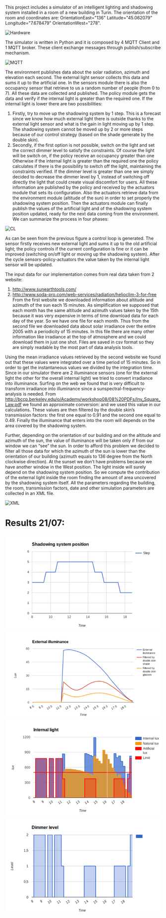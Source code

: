 This project includes a simulator of an intelligent lighting and shadowing system installed in a room of a new building in Turin. The orientation of the room and coordinates are: OrientationEast="136" Latitude="45.062079" Longitude="7.678479" OrientationWest="278".

![Hardware](https://github.com/FEDE9326/SmartBuilding_Project/tree/master/plots/Hardware.png)

The simulator is written in Python and it is composed by 4 MQTT Client and 1 MQTT
broker. These client exchange messages through publish/subscribe mechanism. 

![MQTT](https://github.com/FEDE9326/SmartBuilding_Project/tree/master/plots/MQTT.png)

The environment publishes data about the solar radiation, azimuth and elevation each
second. The external light sensor collects this data and sums it up to the artificial one. In
the sensors module there is also the occupancy sensor that retrieve to us a random
number of people (from 0 to 7). All these data are collected and published. The policy
module gets the data and verify if the internal light is greater than the required one. If the
internal light is lower there are two possibilities:
1. Firstly, try to move up the shadowing system by 1 step. This is a forecast since we know
how much external light there is outside thanks to the external light sensor and what is
the gain in light moving up by 1 step. The shadowing system cannot be moved up by 2
or more steps because of our control strategy (based on the shade generate by the
double skin).
2. Secondly, if the first option is not possible, switch on the light and set the correct
dimmer level to satisfy the constraints. Of course the light will be switch on, if the
policy receive an occupancy greater than one
Otherwise if the internal light is greater than the required one the policy calculates if there
is the possibility to switch off the light, maintaining the constraints verified. If the dimmer
level is greater than one we simply decided to decrease the dimmer level by 1, instead of
switching off directly the light that could create visual discomfort for users.
All these information are published by the policy and received by the actuators module
that sets its configuration. Also the actuators retrieve data from the environment module
(altitude of the sun) in order to set properly the shadowing system position.
Then the actuators module can finally publish the values of the artificial light and of the
shadowing system position updated, ready for the next data coming from the environment.
We can summarize the process in four phases:

![CL](https://github.com/FEDE9326/SmartBuilding_Project/tree/master/plots/ControlLoop.png)

As can be seen from the previous figure a control loop is generated. The sensor firstly receives new
external light and sums it up to the old artificial light; the policy controls if the current
configuration is fine or it can be improved (switching on/off light or moving up the
shadowing system). After the cycle sensors-policy-actuators the value taken by the internal
light sensor will be updated.

The input data for our implementation comes from real data taken from 2 website:
1. http://www.sunearthtools.com/
2. http://www.soda-pro.com/web-services/radiation/helioclim-3-for-free
From the first website we downloaded information about altitude and azimuth of the sun
each 15 minutes. As simplification we supposed that each month has the same altitude and
azimuth values taken by the 15th because it was very expensive in terms of time download
data for each day of the year. So we have one file for each month.
Thus from the second file we downloaded data about solar irradiance over the entire 2005
with a periodicity of 15 minutes. In this file there are many other information like
irradiance at the top of atmosphere and we could download them in just one shot.
Files are saved in csv format so they are simply readable by the most part of data analysis
tools. 

Using the mean irradiance values retrieved by the second website we found out that these
values were integrated over a time period of 15 minutes. So in order to get the
instantaneous values we divided by the integration time.
Since in our simulator there are 2 illuminance sensors (one for the external light the other
for the overall internal light) we tried to convert irradiance into illuminance. Surfing on the
web we found that is very difficult to transform irradiance into illuminance since a sunspectral-frequency-analysis is needed.
From http://bccp.berkeley.edu/o/Academy/workshop08/08%20PDFs/Inv_Square_Law.pdf
we found an approximate conversion:
and we used this value
in our calculations. These values are then filtered by the double skin’s transmission factors:
the first one equal to 0.91 and the second one equal to 0.49. Finally the illuminance that
enters into the room will depends on the area covered by the shadowing system.


Further, depending on the orientation of our building and on the altitude and azimuth of
the sun, the value of illuminance will be taken only if from our window we can “see” the
sun. In order to afford this problem we decided to filter all those data for which the
azimuth of the sun is lower than the orientation of our building (azimuth equals to 136
degree from the North clockwise direction). At the sunset we don’t have problems because
we have another window in the West position. The light inside will surely depend on the
shadowing system position. So we compute the contribution of the external light inside the
room finding the amount of area uncovered by the shadowing system itself. All the
parameters regarding the building, the room, transmission factors, date and other
simulation parameters are collected in an XML file.

![XML](https://github.com/FEDE9326/SmartBuilding_Project/tree/master/plots/XML.PNG)

# Results 21/07:
![POS](https://github.com/FEDE9326/SmartBuilding_Project/blob/master/plots/21-7pos.png)
![POS2](https://github.com/FEDE9326/SmartBuilding_Project/blob/master/plots/21.7Ext.png)
![POS3](https://github.com/FEDE9326/SmartBuilding_Project/blob/master/plots/21-7int.png)
![POS4](https://github.com/FEDE9326/SmartBuilding_Project/blob/master/plots/21-7dimm.png)
